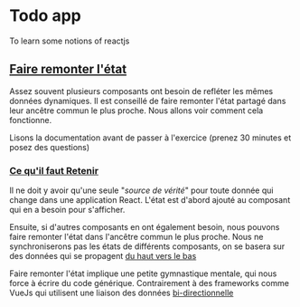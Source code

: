 # Todo app
To learn some notions of reactjs

## [Faire remonter l'état](https://fr.reactjs.org/docs/lifting-state-up.html)

Assez souvent plusieurs composants ont besoin de refléter les mêmes données dynamiques. Il est conseillé de faire remonter l'état partagé dans leur ancêtre commun le plus proche. Nous allons voir comment cela fonctionne.

Lisons la documentation avant de passer à l'exercice (prenez 30 minutes et posez des questions)

### [Ce qu'il faut Retenir](https://fr.reactjs.org/docs/lifting-state-up.html#lessons-learned)

Il ne doit y avoir qu'une seule "*source de vérité*" pour toute donnée qui change dans une application React. L'état est d'abord ajouté au composant qui en a besoin pour s'afficher.

Ensuite, si d'autres composants en ont également besoin, nous pouvons faire remonter l'état dans l'ancêtre commun le plus proche. Nous ne synchroniserons pas les états de différents composants, on se basera sur des données qui se propagent [du haut vers le bas](https://fr.reactjs.org/docs/state-and-lifecycle.html#the-data-flows-down)

Faire remonter l'état implique une petite gymnastique mentale, qui nous force à écrire du code générique. Contrairement à des frameworks comme VueJs qui utilisent une liaison des données [bi-directionnelle](https://fr.vuejs.org/v2/guide/forms.html)

